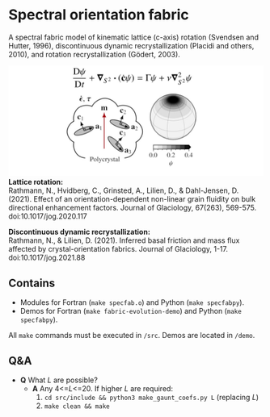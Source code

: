 # Spectral orientation fabric 
A spectral fabric model of kinematic lattice (c-axis) rotation (Svendsen and
Hutter, 1996), discontinuous dynamic recrystallization (Placidi and others, 2010), and rotation recrystallization (Gödert, 2003).

![image](githubimg.jpg)
**Lattice rotation:** <br>
Rathmann, N., Hvidberg, C., Grinsted, A., Lilien, D., & Dahl-Jensen, D. (2021). Effect of an orientation-dependent non-linear grain fluidity on bulk directional enhancement factors. Journal of Glaciology, 67(263), 569-575. doi:10.1017/jog.2020.117

**Discontinuous dynamic recrystallization:** <br>
Rathmann, N., & Lilien, D. (2021). Inferred basal friction and mass flux affected by crystal-orientation fabrics. Journal of Glaciology, 1-17. doi:10.1017/jog.2021.88

## Contains
- Modules for Fortran (`make specfab.o`) and Python (`make specfabpy`).
- Demos for Fortran (`make fabric-evolution-demo`) and Python (`make specfabpy`).

All `make` commands must be executed in `/src`. Demos are located in `/demo`.

## Q&A
- **Q** What *L* are possible?
  - **A** Any 4<=*L*<=20. If higher *L* are required:
    1. `cd src/include && python3 make_gaunt_coefs.py L` (replacing *L*)
    2. `make clean && make`
